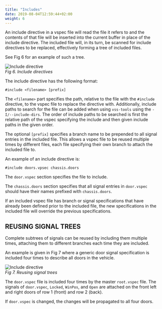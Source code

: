```yaml
---
title: "Includes"
date: 2019-08-04T12:59:44+02:00
weight: 6
---
```


An include directive in a vspec file will read the file it refers to and the
contents of that file will be inserted into the current buffer in place of the
include directive. The included file will, in its turn, be scanned for
include directives to be replaced, effectively forming a tree of included
files.

See Fig 6 for an example of such a tree.

![Include directive](/vehicle_signal_specification/images/include_directives.png)<br>
*Fig 6. Include directives*


The include directive has the following format:

    #include <filename> [prefix]

The ```<filename>``` part specifies the path, relative to the file with the ```#include``` directive, to the vspec file to replace the directive with.
Additionally, include paths to search for the file can be added when using `vss-tools` using the `-I/--include-dirs`.
The order of include paths to be searched is first the relative path of the vspec specifying the include and then given include paths in the given order.

The optional ```[prefix]``` specifies a branch name to be
prepended to all signal entries in the included file. This allows a vspec file
to be reused multiple times by different files, each file specifying their
own branch to attach the included file to.

An example of an include directive is:

    #include doors.vpsec chassis.doors

The ```door.vspec``` section specifies the file to include.

The ```chassis.doors``` section specifies that all signal entries in ```door.vspec``` should have their names prefixed with ```chassis.doors```.

If an included vspec file has branch or signal specifications that have
already been defined prior to the included file, the new specifications in the
included file will override the previous specifications.


## REUSING SIGNAL TREES
Complete subtrees of signals can be reused by including
them multiple times, attaching them to different branches each time
they are included.

An example is given in Fig 7 where a generic door signal specification is
included four times to describe all doors in the vehicle.

![Include directive](/vehicle_signal_specification/images/spec_file_reuse.png)<br>
*Fig 7. Reusing signal trees*

The ```door.vspec``` file is included four times by the master ```root.vspec``` file.
The signals of ```door.vspec```, ```Locked```, ```WinPos```, and ```Open``` are attached
on the front left and right doors of row 1 (front) and row 2 (back).

If ```door.vspec``` is changed, the changes will be propagated to all four doors.
